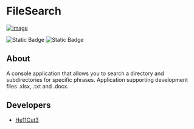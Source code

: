 # FileSearch


<a href="https://ibb.co/0BRMGdC"><img src="https://i.ibb.co/DGHCRS9/image.png" alt="image" border="0"></a>


![Static Badge](https://img.shields.io/badge/Framework-.NET_8.0-purple?logo=dotnet) ![Static Badge](https://img.shields.io/badge/Language-C%23-purple?logo=csharp)

## About

A console application that allows you to search a directory and subdirectories for specific phrases. Application supporting development files .xlsx, .txt and .docx.

## Developers

- [He11Cut3](https://github.com/He11Cut3)
